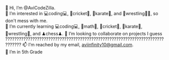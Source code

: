 👋 Hi, I’m @AviCodeZilla.                                                               
👀 I’m interested in  💻coding💻, 🏏cricket🏏, 🥋karate🥋, and 🤼‍wrestling🤼‍♂️, so don't mess with me.                      
🌱 I’m currently learning 💻coding💻, 📐math📐, 🏏cricket🏏, 🥋karate🥋, 🤼‍wrestling🤼‍, and ♟chess♟.
💞️ I’m looking to collaborate on projects I guess ?????????????????????????????????????????????????????????????????????????????
📫 I’m reached by my email, aviinfinity10@gmail.com.                                    
📕 I’m in 5th Grade                                                                              
